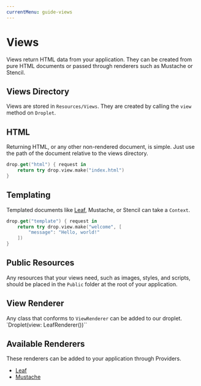 ```yaml
---
currentMenu: guide-views
---
```


# Views

Views return HTML data from your application. They can be created from pure HTML documents or passed through renderers such as Mustache or Stencil.

## Views Directory

Views are stored in `Resources/Views`. They are created by calling the `view` method on `Droplet`.

## HTML

Returning HTML, or any other non-rendered document, is simple. Just use the path of the document relative to the views directory.

```swift
drop.get("html") { request in
    return try drop.view.make("index.html")
}
```

## Templating

Templated documents like [Leaf](./leaf.html), Mustache, or Stencil can take a `Context`.

```swift
drop.get("template") { request in
	return try drop.view.make("welcome", [
		"message": "Hello, world!"
	])
}
```

## Public Resources

Any resources that your views need, such as images, styles, and scripts, should be placed in the `Public` folder at the root of your application.

## View Renderer

Any class that conforms to `ViewRenderer` can be added to our droplet. `Droplet(view: LeafRenderer())``

## Available Renderers

These renderers can be added to your application through Providers.

- [Leaf](https://github.com/vapor/leaf)
- [Mustache](https://github.com/vapor/mustache-provider)
